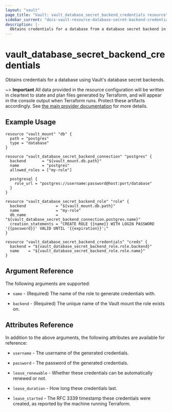 ```yaml
---
layout: "vault"
page_title: "Vault: vault_database_secret_backend_credentials resource"
sidebar_current: "docs-vault-resource-database-secret-backend-credentials"
description: |-
  Obtains credentials for a database from a database secret backend in Vault.
---
```


# vault\_database\_secret\_backend\_credentials

Obtains credentials for a database using Vault's database secret backends.

~> **Important** All data provided in the resource configuration will be
written in cleartext to state and plan files generated by Terraform, and
will appear in the console output when Terraform runs. Protect these
artifacts accordingly. See
[the main provider documentation](../index.html)
for more details.

## Example Usage

```hcl
resource "vault_mount" "db" {
  path = "postgres"
  type = "database"
}

resource "vault_database_secret_backend_connection" "postgres" {
  backend       = "${vault_mount.db.path}"
  name          = "postgres"
  allowed_roles = ["my-role"]

  postgresql {
    role_url = "postgres://username:password@host:port/database"
  }
}

resource "vault_database_secret_backend_role" "role" {
  backend             = "${vault_mount.db.path}"
  name                = "my-role"
  db_name             = "${vault_database_secret_backend_connection.postgres.name}"
  creation_statements = "CREATE ROLE {{name}} WITH LOGIN PASSWORD '{{password}}' VALID UNTIL '{{expiration}}';"
}

resource "vault_database_secret_backend_credentials" "creds" {
  backend = "${vault_database_secret_backend_role.role.backend}"
  name    = "${vault_database_secret_backend_role.role.name}"
}
```

## Argument Reference

The following arguments are supported:

* `name` - (Required) The name of the role to generate credentials with.

* `backend` - (Required) The unique name of the Vault mount the role exists on.

## Attributes Reference

In addition to the above arguments, the following attributes are available for
reference:

* `username` - The username of the generated credentials.

* `password` - The password of the generated credentials.

* `lease_renewable` - Whether these credentials can be automatically renewed or
  not.

* `lease_duration` - How long these credentials last.

* `lease_started` - The RFC 3339 timestamp these credentials were created, as
  reported by the machine running Terraform.
